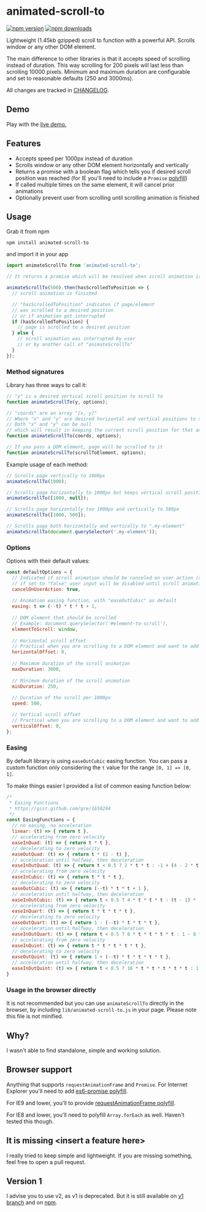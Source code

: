 # animated-scroll-to

[![npm version](https://img.shields.io/npm/v/animated-scroll-to.svg?style=flat-square)](https://www.npmjs.com/package/animated-scroll-to)
[![npm downloads](https://img.shields.io/npm/dm/animated-scroll-to.svg?style=flat-square)](https://www.npmjs.com/package/animated-scroll-to)

Lightweight (1.45kb gzipped) scroll to function with a powerful API. Scrolls window or any other DOM element. 

The main difference to other libraries is that it accepts speed of scrolling instead of duration. This way scrolling for 200 pixels will last less than scrolling 10000 pixels. Minimum and maximum duration are configurable and set to reasonable defaults (250 and 3000ms).

All changes are tracked in [CHANGELOG](CHANGELOG.md).

## Demo

Play with the [live demo.](https://stanko.github.io/animated-scroll-to/)

## Features

* Accepts speed per 1000px instead of duration
* Scrolls window or any other DOM element horizontally and vertically
* Returns a promise with a boolean flag which tells you if desired scroll position was reached (for IE you'll need to include a `Promise` [polyfill](https://github.com/stefanpenner/es6-promise))
* If called multiple times on the same element, it will cancel prior animations
* Optionally prevent user from scrolling until scrolling animation is finished


## Usage

Grab it from npm

```
npm install animated-scroll-to
```

and import it in your app

```javascript
import animateScrollTo from 'animated-scroll-to';

// It returns a promise which will be resolved when scroll animation is finished

animateScrollTo(500).then(hasScrolledToPosition => {
  // scroll animation is finished

  // "hasScrolledToPosition" indicates if page/element
  // was scrolled to a desired position
  // or if animation got interrupted
  if (hasScrolledToPosition) {
    // page is scrolled to a desired position
  } else {
    // scroll animation was interrupted by user
    // or by another call of "animateScrollTo"
  }
});
```

### Method signatures

Library has three ways to call it:

```js
// "y" is a desired vertical scroll position to scroll to
function animateScrollTo(y, options);

// "coords" are an array "[x, y]"
// Where "x" and "y" are desired horizontal and vertical positions to scroll to
// Both "x" and "y" can be null
// which will result in keeping the current scroll position for that axis
function animateScrollTo(coords, options);

// If you pass a DOM element, page will be scrolled to it
function animateScrollTo(scrollToElement, options);
```

Example usage of each method:

```js
// Scrolls page vertically to 1000px
animateScrollTo(1000);

// Scrolls page horizontally to 1000px but keeps vertical scroll position
animateScrollTo([1000, null]);

// Scrolls page horizontally too 1000px and vertically to 500px
animateScrollTo([1000, 500]);

// Scrolls page both horizontally and vertically to ".my-element"
animateScrollTo(document.querySelector('.my-element'));
```

### Options

Options with their default values:

```js
const defaultOptions = {
  // Indicated if scroll animation should be canceled on user action (scroll/keypress/touch)
  // if set to "false" user input will be disabled until scroll animation is complete
  cancelOnUserAction: true,
  
  // Animation easing function, with "easeOutCubic" as default
  easing: t => (--t) * t * t + 1,
  
  // DOM element that should be scrolled
  // Example: document.querySelector('#element-to-scroll'),
  elementToScroll: window,
  
  // Horizontal scroll offset
  // Practical when you are scrolling to a DOM element and want to add some padding
  horizontalOffset: 0,
  
  // Maximum duration of the scroll animation
  maxDuration: 3000,
  
  // Minimum duration of the scroll animation
  minDuration: 250,
  
  // Duration of the scroll per 1000px
  speed: 500,

  // Vertical scroll offset
  // Practical when you are scrolling to a DOM element and want to add some padding
  verticalOffset: 0,
};
```

### Easing

By default library is using `easeOutCubic` easing function. You can pass a custom function only considering the `t` value for the range `[0, 1] => [0, 1]`. 

To make things easier I provided a list of common easing function below:

```js
/*
 * Easing Functions
 * https://gist.github.com/gre/1650294
 */
const EasingFunctions = {
  // no easing, no acceleration
  linear: (t) => { return t },
  // accelerating from zero velocity
  easeInQuad: (t) => { return t * t },
  // decelerating to zero velocity
  easeOutQuad: (t) => { return t * (2 - t) },
  // acceleration until halfway, then deceleration
  easeInOutQuad: (t) => { return t < 0.5 ? 2 * t * t : -1 + (4 - 2 * t) * t },
  // accelerating from zero velocity 
  easeInCubic: (t) => { return t * t * t },
  // decelerating to zero velocity 
  easeOutCubic: (t) => { return (--t) * t * t + 1 },
  // acceleration until halfway, then deceleration 
  easeInOutCubic: (t) => { return t < 0.5 ? 4 * t * t * t : (t - 1) * (2 * t - 2) * (2 * t - 2) + 1 },
  // accelerating from zero velocity 
  easeInQuart: (t) => { return t * t * t * t },
  // decelerating to zero velocity 
  easeOutQuart: (t) => { return 1 - (--t) * t * t * t },
  // acceleration until halfway, then deceleration
  easeInOutQuart: (t) => { return t < 0.5 ? 8 * t * t * t * t : 1 - 8 * (--t) * t * t * t },
  // accelerating from zero velocity
  easeInQuint: (t) => { return t * t * t * t * t },
  // decelerating to zero velocity
  easeOutQuint: (t) => { return 1 + (--t) * t * t * t * t },
  // acceleration until halfway, then deceleration 
  easeInOutQuint: (t) => { return t < 0.5 ? 16 * t * t * t * t * t : 1 + 16 * (--t) * t * t * t * t }
}
```

### Usage in the browser directly

It is not recommended but you can use `animateScrollTo` directly in the browser, by including `lib/animated-scroll-to.js` in your page. Please note this file is not minified.

## Why?

I wasn't able to find standalone, simple and working solution.

## Browser support

Anything that supports `requestAnimationFrame` and `Promise`. For Internet Explorer you'll need to add [es6-promise polyfill](https://github.com/stefanpenner/es6-promise). 

For IE9 and lower, you'll to provide [requestAnimationFrame polyfill](https://gist.github.com/paulirish/1579671).

For IE8 and lower, you'll  need to polyfill `Array.forEach` as well. Haven't tested this though.

## It is missing &lt;insert a feature here&gt;

I really tried to keep simple and lightweight.
If you are missing something, feel free to open a pull request.

## Version 1

I advise you to use v2, as v1 is deprecated. But it is still available on [v1 branch](https://github.com/Stanko/animated-scroll-to/tree/v1) and on [npm](https://www.npmjs.com/package/animated-scroll-to/v/1.3.1).


